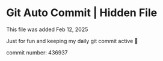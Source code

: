 # Git Auto Commit | Hidden File

This file was added Feb 12, 2025

Just for fun and keeping my daily git commit active 🤪

commit number: 436937
